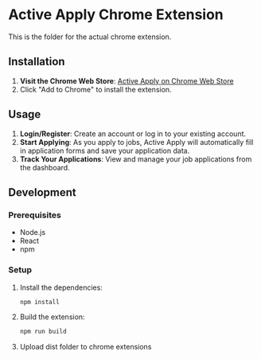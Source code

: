 # Active Apply Chrome Extension

This is the folder for the actual chrome extension.

## Installation

1. **Visit the Chrome Web Store**: [Active Apply on Chrome Web Store](https://chromewebstore.google.com/detail/active-apply/hnnhhhplekamcbcnnffcbjddinlmgnhc)
2. Click "Add to Chrome" to install the extension.

## Usage

1. **Login/Register**: Create an account or log in to your existing account.
2. **Start Applying**: As you apply to jobs, Active Apply will automatically fill in application forms and save your application data.
3. **Track Your Applications**: View and manage your job applications from the dashboard.

## Development

### Prerequisites

- Node.js
- React
- npm

### Setup

1. Install the dependencies:
   ```bash
   npm install
   ```
2. Build the extension:
   ```bash
   npm run build
   ```
3. Upload dist folder to chrome extensions
